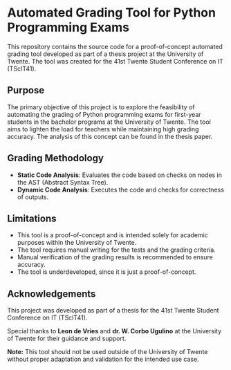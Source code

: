# Automated Grading Tool for Python Programming Exams

This repository contains the source code for a proof-of-concept automated grading tool developed as part of a thesis project at the University of Twente. The tool was created for the 41st Twente Student Conference on IT (TScIT41).

## Purpose

The primary objective of this project is to explore the feasibility of automating the grading of Python programming exams for first-year students in the bachelor programs at the University of Twente. The tool aims to lighten the load for teachers while maintaining high grading accuracy. The analysis of this concept can be found in the thesis paper.

## Grading Methodology

- **Static Code Analysis**: Evaluates the code based on checks on nodes in the AST (Abstract Syntax Tree).
- **Dynamic Code Analysis**: Executes the code and checks for correctness of outputs.


## Limitations
* This tool is a proof-of-concept and is intended solely for academic purposes within the University of Twente.
* The tool requires manual writing for the tests and the grading criteria.
* Manual verification of the grading results is recommended to ensure accuracy.
* The tool is underdeveloped, since it is just a proof-of-concept.

## Acknowledgements
This project was developed as part of a thesis for the 41st Twente Student Conference on IT (TScIT41). 

Special thanks to **Leon de Vries** and **dr. W. Corbo Ugulino**  at the University of Twente for their guidance and support.

**Note:** This tool should not be used outside of the University of Twente without proper adaptation and validation for the intended use case.
